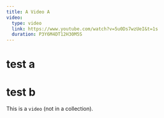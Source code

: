 ```yaml
---
title: A Video A
video:
  type: video
  link: https://www.youtube.com/watch?v=5u0Ds7wzUeI&t=1s
  duration: P3Y6M4DT12H30M5S
---
```


# test a

# test b

This is a `video` (not in a collection).
